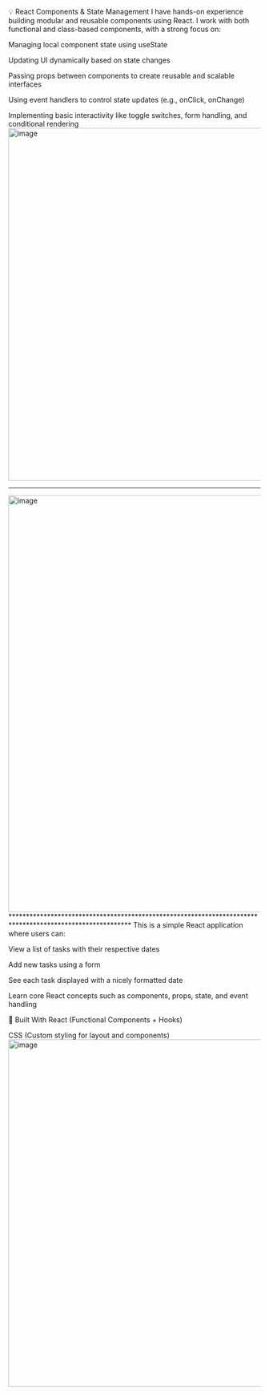 💡 React Components & State Management
I have hands-on experience building modular and reusable components using React. I work with both functional and class-based components, with a strong focus on:

Managing local component state using useState

Updating UI dynamically based on state changes

Passing props between components to create reusable and scalable interfaces

Using event handlers to control state updates (e.g., onClick, onChange)

Implementing basic interactivity like toggle switches, form handling, and conditional rendering
<img width="814" height="704" alt="image" src="https://github.com/user-attachments/assets/c422e2e0-59ea-491e-b5ce-063fbef914e1" />

**********************************************************************************************************

<img width="791" height="832" alt="image" src="https://github.com/user-attachments/assets/cef5a985-a254-4915-8573-73f699ca482e" />
**********************************************************************************************************
This is a simple React application where users can:

View a list of tasks with their respective dates

Add new tasks using a form

See each task displayed with a nicely formatted date

Learn core React concepts such as components, props, state, and event handling

🔧 Built With
React (Functional Components + Hooks)

CSS (Custom styling for layout and components)
<img width="854" height="693" alt="image" src="https://github.com/user-attachments/assets/af6e5094-4d7c-4c47-aadf-2fe250a48938" />
